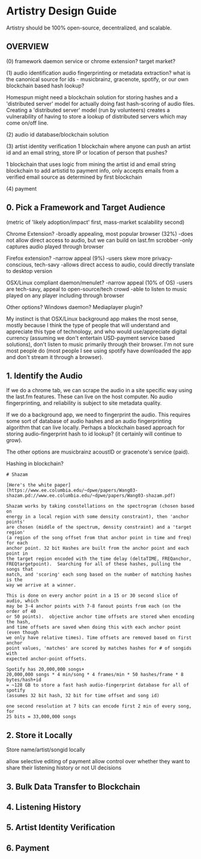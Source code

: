 # Artistry Design Guide

Artistry should be 100% open-source, decentralized, and scalable.


## OVERVIEW

(0) framework
daemon service or chrome extension? target market?

(1) audio identification
audio fingerprinting or metadata extraction?  what is
the canonical source for ids - musicbrainz, gracenote, spotify, or our own blockchain
based hash lookup?

Homespun might need a blockchain solution for storing hashes and a
'distributed server' model for actually doing fast hash-scoring of audio files. 
Creating a 'distributed server' model (run by volunteers) creates a vulnerability
of having to store a lookup of distributed servers which may come on/off line.

(2) audio id database/blockchain solution


(3) artist identity verification
1 blockchain where anyone can push an artist id and an email string, store IP
or location of person that pushes?

1 blockchain that uses logic from mining the artist id and email string
blockchain to add artistid to payment info, only accepts emails from a verified
email source as determined by first blockchain

(4) payment




## 0. Pick a Framework and Target Audience

(metric of 'likely adoption/impact' first, mass-market scalability second)

Chrome Extension?
    -broadly appealing, most popular browser (32%)
    -does not allow direct access to audio, but we can build on last.fm scrobber
    -only captures audio played through browser

Firefox extension?
    -narrow appeal (9%)
    -users skew more privacy-conscious, tech-savy
    -allows direct access to audio, could directly translate to desktop version 

OSX/Linux compliant daemon/menulet?
    -narrow appeal (10% of OS)
    -users are tech-savy, appeal to open-source/tech crowd
    -able to listen to music played on any player including through browser

Other options?  Windows daemon?  Mediaplayer plugin?


My instinct is that OSX/Linux background app makes the most sense, mostly
because I think the type of people that will understand and appreciate this
type of technology, and who would use/appreciate digital currency (assuming we
don't entertain USD-payment service based solutions), don't listen to music
primarily through their browser.  I'm not sure most people do (most people I
see using spotify have downloaded the app and don't stream it through a browser).


## 1. Identify the Audio

If we do a chrome tab, we can scrape the audio in a site specific way using the
last.fm features. These can live on the host computer.  No audio
fingerprinting, and reliability is subject to site metadata quality.

If we do a background app, we need to fingerprint the audio.  This requires
some sort of database of audio hashes and an audio fingerprinting algorithm
that can live locally.  Perhaps a blockchain based approach for storing
audio-fingerprint hash to id lookup?  (it certainly will continue to grow).

The other options are musicbrainz acoustID or gracenote's service (paid).

Hashing in blockchain?


```
# Shazam

[Here's the white paper](https://www.ee.columbia.edu/~dpwe/papers/Wang03-shazam.pd://www.ee.columbia.edu/~dpwe/papers/Wang03-shazam.pdf)

Shazam works by taking constellations on the spectrogram (chosen based on
energy in a local region with some density constraint), then 'anchor points'
are chosen (middle of the spectrum, density constraint) and a 'target region'
(a region of the song offset from that anchor point in time and freq) for each
anchor point. 32 bit Hashes are built from the anchor point and each point in
the target region encoded with the time delay (deltaTIME, FREQanchor,
FREQtargetpoint).  Searching for all of these hashes, pulling the songs that
match, and 'scoring' each song based on the number of matching hashes is the
way we arrive at a winner.

This is done on every anchor point in a 15 or 30 second slice of audio, which
may be 3-4 anchor points with 7-8 fanout points from each (on the order of 40
or 50 points).  objective anchor time offsets are stored when encoding the hash,
and time offsets are saved when doing this with each anchor point (even though
we only have relative times). Time offsets are removed based on first anchor
point values, 'matches' are scored by matches hashes for # of songids with
expected anchor-point offsets.

Spotify has 20,000,000 songs+
20,000,000 songs * 4 min/song * 4 frames/min * 50 hashes/frame * 8 bytes/hash+id
= ~128 GB to store a fast hash audio-fingerprint database for all of spotify
(assumes 32 bit hash, 32 bit for time offset and song id)

one second resolution at 7 bits can encode first 2 min of every song, for
25 bits = 33,000,000 songs

```




## 2. Store it Locally

Store name/artist/songid locally

allow selective editing of payment
allow control over whether they want to share their listening history or not
UI decisions


## 3. Bulk Data Transfer to Blockchain



## 4. Listening History



## 5. Artist Identity Verification


## 6. Payment
